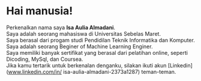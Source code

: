 # Hai manusia!
Perkenalkan nama saya **Isa Aulia Almadani**.<br>
Saya adalah seorang mahasiswa di Universitas Sebelas Maret.<br>
Saya berasal dari progam studi Pendidilan Teknik Informatika dan Komputer.<br>
Saya adalah seorang Beginer of Machine Learning Enginer.<br>
Saya memiliki banyak sertifikat yang berasal dari pelatihan online, seperti Dicoding, MySql, dan Coursea.<br>
Jika kamu tertarik untuk berkenalan denganku, silakan ikuti akun [Linkedin] (www.linkedin.com/in/
isa-aulia-almadani-2373a1287) teman-teman.



